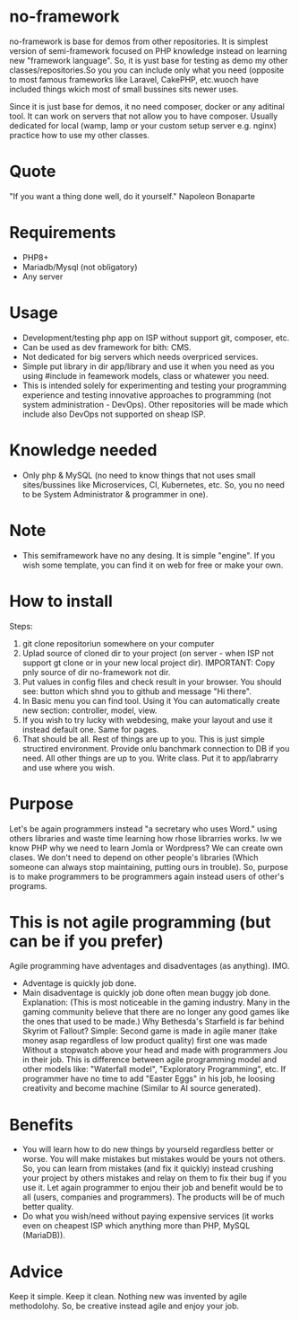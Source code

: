 # no-framework

no-framework is base for demos from other repositories. 
It is simplest version of semi-framework focused on PHP knowledge instead on learning new "framework language". So, it is yust base for testing as demo my other classes/repositories.So you you can include only what you need (opposite to most famous frameworks like Laravel, CakePHP, etc.wuoch have included things wkich most of small bussines sits 
newer uses.

Since it is just base for demos, it no need composer, docker or any aditinal tool. It can work on servers that not allow you to have composer. Usually dedicated for local (wamp, lamp or your custom setup server e.g. nginx) practice how to use my other classes.

# Quote
"If you want a thing done well, do it yourself."
Napoleon Bonaparte 

# Requirements
- PHP8+
- Mariadb/Mysql (not obligatory)
- Any server

# Usage
- Development/testing php app on ISP without support git, composer, etc.
- Can be used as dev framework for bith: CMS.
- Not dedicated for big servers which needs overpriced services.  
- Simple put library in dir app/library and use it when 
you need as you using #include <iostream> in feamework models, class or whatewer you need.
- This is intended solely for experimenting and testing your programming experience and testing innovative approaches to programming (not system administration - DevOps). Other repositories will be made which include also DevOps not supported on sheap ISP.

# Knowledge needed
- Only php & MySQL (no need to know things that not uses small sites/bussines like Microservices, CI, Kubernetes, etc. So, you no need to be System Administrator & programmer in one). 

# Note
- This semiframework have no any desing. It is simple "engine". If you wish some template, you can find it on web for free or make your own. 

# How to install
Steps:
1. git clone repositoriun somewhere on your computer
2. Uplad source of cloned dir to your project (on server - when ISP not support gt clone or in your new local project dir). IMPORTANT: Copy pnly source of dir no-framework not dir.
3. Put values in config files and check result in your browser. You should see: button which shnd you to github and message "Hi there".
4. In Basic menu you can find tool. Using it You can automatically create new section: controller, model, view. 
5. If you wish to try lucky with webdesing, make your layout and use it instead default one. Same for pages.
5. That should be all. Rest of things are up to you. This is just simple structired environment. Provide onlu banchmark connection to DB if you need. All other things are up to you. Write class. Put it to app/labrarry and use where you wish.

# Purpose
Let's be again programmers instead "a secretary who uses Word." using others libraries and waste time learning how rhose librarries works. Iw we know PHP why we need to learn Jomla or Wordpress? We can create own clases. We don't need to depend on other people's libraries (Which someone can always stop maintaining, putting ours in trouble). 
So, purpose is to make programmers to be programmers again instead users of other's programs. 

# This is not agile programming (but can be if you prefer)
Agile programming have adventages and disadventages (as anything).
IMO. 
- Adventage is quickly job done.
- Main disadventage is quickly job done often mean buggy job done. 
Explanation:
(This is most noticeable in the gaming industry. Many in the gaming community believe that there are no longer any good games like the ones that used to be made.)
Why Bethesda's Starfield is far behind Skyrim ot Fallout? Simple: Second game is made in agile maner (take money asap regardless of low product quality) first one was made Without a stopwatch above your head and made with programmers Jou in their job.
This is difference between agile programming model and other models like: "Waterfall model", "Exploratory Programming", etc.
If programmer have no time to add "Easter Eggs" in his job, he loosing creativity and become machine (Similar to AI source generated).

# Benefits
- You will learn how to do new things by yourseld regardless better or worse. You will make mistakes but mistakes would be yours not others. So, you can learn from mistakes (and fix it quickly) instead crushing your project by others mistakes and relay on them to fix their bug if you use it.
Let again programmer to enjou their job and benefit would be to all (users, companies and programmers). The products will be of much better quality.
- Do what you wish/need without paying expensive services (it works even on cheapest ISP which anything more than PHP, MySQL (MariaDB)).

# Advice
Keep it simple. Keep it clean. Nothing new was invented by agile methodolohy. So, be creative instead agile and enjoy your job.
